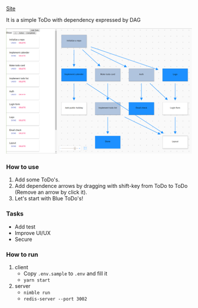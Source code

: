 [Site](https://todo.temp-iwata.tokyo/)

It is a simple ToDo with dependency expressed by DAG

![screenshot](./screenshot2.png)

### How to use
1. Add some ToDo's.
2. Add dependence arrows by dragging with shift-key from ToDo to ToDo (Remove an arrow by click it).
3. Let's start with Blue ToDo's!

### Tasks
- Add test
- Improve UI/UX
- Secure

### How to run
1. client
   - Copy `.env.sample` to `.env` and fill it
   - `yarn start`
2. server
   - `nimble run`
   - `redis-server --port 3002`
